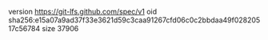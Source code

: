 version https://git-lfs.github.com/spec/v1
oid sha256:e15a07a9ad37f33e3621d59c3caa91267cfd06c0c2bbdaa49f02820517c56784
size 37906
